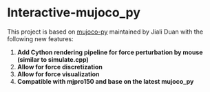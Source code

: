 # Interactive-mujoco_py

This project is based on [mujoco-py](https://github.com/openai/mujoco-py) maintained by Jiali Duan with the following new 
features:

1. **Add Cython rendering pipeline for force perturbation by mouse (similar to simulate.cpp)**
2. **Allow for force discretization**
3. **Allow for force visualization**
4. **Compatible with mjpro150 and base on the latest mujoco_py**

